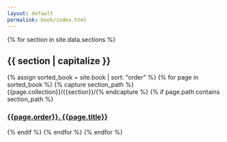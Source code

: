 ```yaml
---
layout: default
permalink: book/index.html
---
```


<div class="callout">
{% for section in site.data.sections %}
	<h2>{{ section | capitalize }}</h2>
	{% assign sorted_book = site.book | sort: "order" %}
	{% for page in sorted_book %}
		{% capture section_path %}{{page.collection}}/{{section}}/{% endcapture %}
		{% if page.path contains section_path %}
			<h3><a href='{{ site.baseurl }}{{page.url}}'>{{page.order}}. {{page.title}}</a></h3>
		{% endif %}
	{% endfor %}
{% endfor %}
</div>